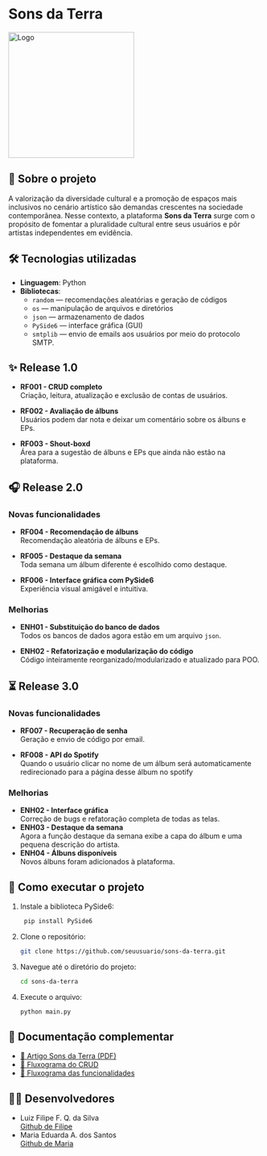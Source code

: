 # Sons da Terra
<img width="250" height="250" alt="Logo" src="https://github.com/user-attachments/assets/93c1324b-00fb-41c2-b0d2-bfc1f2673580" />

## 🎯 Sobre o projeto
A valorização da diversidade cultural e a promoção de espaços mais inclusivos no cenário artístico são demandas crescentes na sociedade contemporânea. Nesse contexto, a plataforma **Sons da Terra** surge com o propósito de fomentar a pluralidade cultural entre seus usuários e pôr artistas independentes em evidência.

## 🛠️ Tecnologias utilizadas

- **Linguagem**: Python
- **Bibliotecas**:
  - `random` — recomendações aleatórias e geração de códigos
  - `os` — manipulação de arquivos e diretórios
  - `json` — armazenamento de dados
  - `PySide6` — interface gráfica (GUI)
  - `smtplib` — envio de emails aos usuários por meio do protocolo SMTP.
    
## ✨ Release 1.0

- **RF001 - CRUD completo**  
  Criação, leitura, atualização e exclusão de contas de usuários.
  
- **RF002 - Avaliação de álbuns**  
  Usuários podem dar nota e deixar um comentário sobre os álbuns e EPs.
  
- **RF003 - Shout-boxd**  
  Área para a sugestão de álbuns e EPs que ainda não estão na plataforma.
  
## 🎧 Release 2.0
### Novas funcionalidades
- **RF004 - Recomendação de álbuns**  
  Recomendação aleatória de álbuns e EPs.
  
- **RF005 - Destaque da semana**  
  Toda semana um álbum diferente é escolhido como destaque.
  
- **RF006 - Interface gráfica com PySide6**  
  Experiência visual amigável e intuitiva.
### Melhorias
- **ENH01 - Substituição do banco de dados**  
  Todos os bancos de dados agora estão em um arquivo `json`.
  
- **ENH02 - Refatorização e modularização do código**  
  Código inteiramente reorganizado/modularizado e atualizado para POO.
  
## ⏳ Release 3.0
### Novas funcionalidades
- **RF007 - Recuperação de senha**  
  Geração e envio de código por email.
  
- **RF008 - API do Spotify**  
  Quando o usuário clicar no nome de um álbum será automaticamente redirecionado para a página desse álbum no spotify
### Melhorias
- **ENH02 - Interface gráfica**  
  Correção de bugs e refatoração completa de todas as telas.
- **ENH03 - Destaque da semana**  
  Agora a função destaque da semana exibe a capa do álbum e uma pequena descrição do artista.
- **ENH04 - Álbuns disponíveis**  
  Novos álbuns foram adicionados à plataforma.

## 🧪 Como executar o projeto

1. Instale a biblioteca PySide6:
   ```bash
    pip install PySide6
2. Clone o repositório:
   ```bash
   git clone https://github.com/seuusuario/sons-da-terra.git
3. Navegue até o diretório do projeto:
   ```bash
   cd sons-da-terra
4. Execute o arquivo:
   ```bash
   python main.py

## 📎 Documentação complementar

- [📄 Artigo Sons da Terra (PDF)](https://github.com/user-attachments/files/21420999/SonsdaTerra.pdf)
- [📌 Fluxograma do CRUD](https://drive.google.com/file/d/1LdmUFJJ50fUBIOtOuPOlCgfKJaNrkG8p/view?usp=drivesdk)
- [📌 Fluxograma das funcionalidades](https://drive.google.com/file/d/12JIuusqXzoGaLwlM3jDaPeVWD9sl-XUf/view?usp=sharing)

## 👩‍💻 Desenvolvedores

- Luiz Filipe F. Q. da Silva  
  [Github de Filipe](https://github.com/nilipe)
- Maria Eduarda A. dos Santos  
  [Github de Maria](https://github.com/mmaria-alves)
